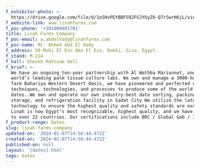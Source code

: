 ```yaml
---
f_exhibitor-photo: >-
  https://drive.google.com/file/d/1oSHvPEtBBFS92FGJYUyZ6-Q7rSwrH6jL/view?usp=drive_link
f_website-link: www.linahfarms.com
f_poc-phone: '+201000801701'
title: Linah Farms Company
f_poc-email: a.abdelhady@linahfarms.com
f_poc-name: Mr. Ahmed Abd El Hady
f_address: 50 Mohi El Din Abo El Ezz, Dokki, Giza, Egypt.
f_stand: M-214
f_hall: Sheikh Maktoum Hall
f_brief: >-
  We have an ongoing ten-year partnership with Al Wathba Marionnet, one of the
  world’s leading palm tissue culture labs. We own and manage a 3000-hectare
  farm Bahariya Western Desert Oasis, we have pioneered and perfected our
  techniques, technologies, and processes to produce some of the world’s finest
  dates..We own and operate our own industry-best date sorting, packing,
  storage, and refrigeration facility in Sadat City We utilize the latest
  technology to ensure the highest quality and safety standards are exceeded.
  Linah is now Egypt’s most recognizable, highest quality, and we have exported
  to over 22 countries. Our certifications include BRC / Global Gab / ISOs.
f_product-range: Dates.
slug: linah-farms-company
updated-on: '2024-02-07T14:56:44.472Z'
created-on: '2024-02-07T14:56:44.472Z'
published-on: null
layout: '[dates].html'
tags: dates
---
```



